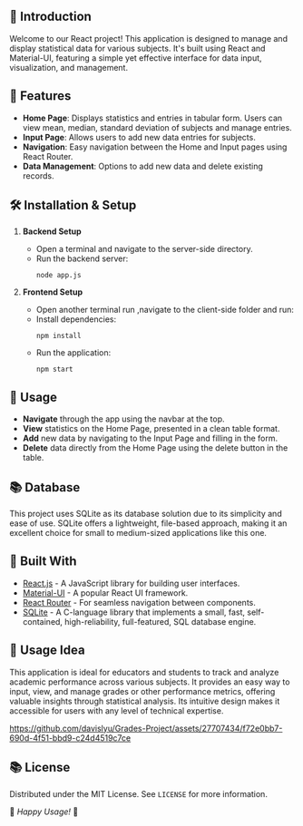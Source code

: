 ## 🌟 Introduction
Welcome to our React project! This application is designed to manage and display statistical data for various subjects. It's built using React and Material-UI, featuring a simple yet effective interface for data input, visualization, and management.

## 🚀 Features
- **Home Page**: Displays statistics and entries in tabular form. Users can view mean, median, standard deviation of subjects and manage entries.
- **Input Page**: Allows users to add new data entries for subjects.
- **Navigation**: Easy navigation between the Home and Input pages using React Router.
- **Data Management**: Options to add new data and delete existing records.

## 🛠️ Installation & Setup

1. **Backend Setup**
   - Open a terminal and navigate to the server-side directory.
   - Run the backend server:
     ```
     node app.js
     ```

2. **Frontend Setup**
   - Open another terminal run ,navigate to the client-side folder and run: 
   - Install dependencies:
     ```
     npm install
     ```
   - Run the application:
     ```
     npm start
     ```

## 📄 Usage

- **Navigate** through the app using the navbar at the top.
- **View** statistics on the Home Page, presented in a clean table format.
- **Add** new data by navigating to the Input Page and filling in the form.
- **Delete** data directly from the Home Page using the delete button in the table.

## 📚 Database

This project uses SQLite as its database solution due to its simplicity and ease of use. SQLite offers a lightweight, file-based approach, making it an excellent choice for small to medium-sized applications like this one.

## 🧰 Built With

- [React.js](https://reactjs.org/) - A JavaScript library for building user interfaces.
- [Material-UI](https://mui.com/) - A popular React UI framework.
- [React Router](https://reactrouter.com/) - For seamless navigation between components.
- [SQLite](https://www.sqlite.org/index.html) - A C-language library that implements a small, fast, self-contained, high-reliability, full-featured, SQL database engine.

## 🌟 Usage Idea

This application is ideal for educators and students to track and analyze academic performance across various subjects. It provides an easy way to input, view, and manage grades or other performance metrics, offering valuable insights through statistical analysis. Its intuitive design makes it accessible for users with any level of technical expertise.




https://github.com/davislyu/Grades-Project/assets/27707434/f72e0bb7-690d-4f51-bbd9-c24d4519c7ce



## 📚 License

Distributed under the MIT License. See `LICENSE` for more information.


🌟 _Happy Usage!_ 🌟
